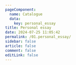 ```yaml
---
pageComponent:
  name: Catalogue
  data:
    key: personal_essay
title: Personal essay
date: 2024-07-25 11:05:42
permalink: /01.personal_essay/
sidebar: false
article: false
comment: false
editLink: false
---
```

